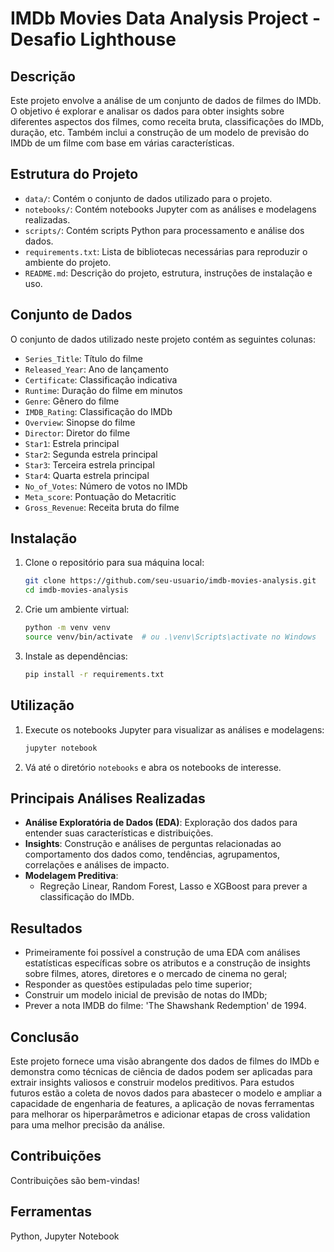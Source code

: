 # IMDb Movies Data Analysis Project - Desafio Lighthouse 

## Descrição

Este projeto envolve a análise de um conjunto de dados de filmes do IMDb. O objetivo é explorar e analisar os dados para obter insights sobre diferentes aspectos dos filmes, como receita bruta, classificações do IMDb, duração, etc. Também inclui a construção de um modelo de previsão do IMDb de um filme com base em várias características.

## Estrutura do Projeto

- `data/`: Contém o conjunto de dados utilizado para o projeto.
- `notebooks/`: Contém notebooks Jupyter com as análises e modelagens realizadas.
- `scripts/`: Contém scripts Python para processamento e análise dos dados.
- `requirements.txt`: Lista de bibliotecas necessárias para reproduzir o ambiente do projeto.
- `README.md`: Descrição do projeto, estrutura, instruções de instalação e uso.

## Conjunto de Dados

O conjunto de dados utilizado neste projeto contém as seguintes colunas:

- `Series_Title`: Título do filme
- `Released_Year`: Ano de lançamento
- `Certificate`: Classificação indicativa
- `Runtime`: Duração do filme em minutos
- `Genre`: Gênero do filme
- `IMDB_Rating`: Classificação do IMDb
- `Overview`: Sinopse do filme
- `Director`: Diretor do filme
- `Star1`: Estrela principal
- `Star2`: Segunda estrela principal
- `Star3`: Terceira estrela principal
- `Star4`: Quarta estrela principal
- `No_of_Votes`: Número de votos no IMDb
- `Meta_score`: Pontuação do Metacritic
- `Gross_Revenue`: Receita bruta do filme

## Instalação

1. Clone o repositório para sua máquina local:
   ```sh
   git clone https://github.com/seu-usuario/imdb-movies-analysis.git
   cd imdb-movies-analysis
   ```

2. Crie um ambiente virtual:
   ```sh
   python -m venv venv
   source venv/bin/activate  # ou .\venv\Scripts\activate no Windows
   ```

3. Instale as dependências:
   ```sh
   pip install -r requirements.txt
   ```

## Utilização

1. Execute os notebooks Jupyter para visualizar as análises e modelagens:
   ```sh
   jupyter notebook
   ```

2. Vá até o diretório `notebooks` e abra os notebooks de interesse.

## Principais Análises Realizadas

- **Análise Exploratória de Dados (EDA)**: Exploração dos dados para entender suas características e distribuições.
- **Insights**: Construção e análises de perguntas relacionadas ao comportamento dos dados como, tendências, agrupamentos, correlações e análises de impacto.
- **Modelagem Preditiva**:
  - Regreção Linear, Random Forest, Lasso e XGBoost para prever a classificação do IMDb.

## Resultados

- Primeiramente foi possível a construção de uma EDA com análises estatísticas específicas sobre os atributos e a construção de insights sobre filmes, atores, diretores e o mercado de cinema no geral;
- Responder as questões estipuladas pelo time superior;
- Construir um modelo inicial de previsão de notas do IMDb;
- Prever a nota IMDB do filme: 'The Shawshank Redemption' de 1994.  

## Conclusão

Este projeto fornece uma visão abrangente dos dados de filmes do IMDb e demonstra como técnicas de ciência de dados podem ser aplicadas para extrair insights valiosos e construir modelos preditivos. Para estudos futuros estão a coleta de novos dados para abastecer o modelo e ampliar a capacidade de engenharia de features, a aplicação de novas ferramentas para melhorar os hiperparâmetros e adicionar etapas de cross validation para uma melhor precisão da análise. 

## Contribuições

Contribuições são bem-vindas!

## Ferramentas
Python, Jupyter Notebook

